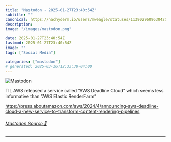 ```yaml
---
title: "Mastodon - 2025-01-27T23:40:54Z"
subtitle: ""
canonical: https://hachyderm.io/users/mweagle/statuses/113902960963042500
description:
image: "/images/mastodon.png"

date: 2025-01-27T23:40:54Z
lastmod: 2025-01-27T23:40:54Z
image: ""
tags: ["Social Media"]

categories: ["mastodon"]
# generated: 2025-03-16T12:33:30-04:00
---
```

![Mastodon](/images/mastodon.png)

<p>TIL AWS released a service called “AWS Deadline Cloud&quot; which seems less informative than “AWS Elastic RenderFarm”</p><p><a href="https://press.aboutamazon.com/aws/2024/4/announcing-aws-deadline-cloud-a-new-service-to-transform-content-rendering-pipelines" target="_blank" rel="nofollow noopener noreferrer" translate="no"><span class="invisible">https://</span><span class="ellipsis">press.aboutamazon.com/aws/2024</span><span class="invisible">/4/announcing-aws-deadline-cloud-a-new-service-to-transform-content-rendering-pipelines</span></a></p>


###### [Mastodon Source 🐘](https://hachyderm.io/@mweagle/113902960963042500)

___
